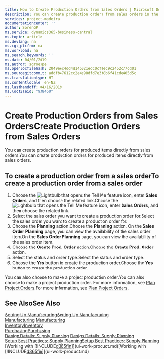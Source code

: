 ```yaml
---
title: How to Create Production Orders from Sales Orders | Microsoft Docs
description: You can create production orders from sales orders in the Sales & Marketing department.
services: project-madeira
documentationcenter: ''
author: SorenGP
ms.service: dynamics365-business-central
ms.topic: article
ms.devlang: na
ms.tgt_pltfrm: na
ms.workload: na
ms.search.keywords: ''
ms.date: 04/01/2019
ms.author: sgroespe
ms.openlocfilehash: 2049eec4dd4d145021edc0cf8ec9c2452c77cd01
ms.sourcegitcommit: addfb47612cc2e4e98dfd7e338b6f41cde405d5c
ms.translationtype: HT
ms.contentlocale: en-NZ
ms.lasthandoff: 04/16/2019
ms.locfileid: "938460"
---
```

# <a name="create-production-orders-from-sales-orders"></a><span data-ttu-id="62ab9-103">Create Production Orders from Sales Orders</span><span class="sxs-lookup"><span data-stu-id="62ab9-103">Create Production Orders from Sales Orders</span></span>
<span data-ttu-id="62ab9-104">You can create production orders for produced items directly from sales orders.</span><span class="sxs-lookup"><span data-stu-id="62ab9-104">You can create production orders for produced items directly from sales orders.</span></span>  

## <a name="to-create-a-production-order-from-a-sales-order"></a><span data-ttu-id="62ab9-105">To create a production order from a sales order</span><span class="sxs-lookup"><span data-stu-id="62ab9-105">To create a production order from a sales order</span></span>  

1.  <span data-ttu-id="62ab9-106">Choose the ![Lightbulb that opens the Tell Me feature](media/ui-search/search_small.png "Tell me what you want to do") icon, enter **Sales Orders**, and then choose the related link.</span><span class="sxs-lookup"><span data-stu-id="62ab9-106">Choose the ![Lightbulb that opens the Tell Me feature](media/ui-search/search_small.png "Tell me what you want to do") icon, enter **Sales Orders**, and then choose the related link.</span></span>  
2.  <span data-ttu-id="62ab9-107">Select the sales order you want to create a production order for.</span><span class="sxs-lookup"><span data-stu-id="62ab9-107">Select the sales order you want to create a production order for.</span></span>  
3.  <span data-ttu-id="62ab9-108">Choose the **Planning** action.</span><span class="sxs-lookup"><span data-stu-id="62ab9-108">Choose the **Planning** action.</span></span> <span data-ttu-id="62ab9-109">On the **Sales Order Planning** page, you can view the availability of the sales order item.</span><span class="sxs-lookup"><span data-stu-id="62ab9-109">On the **Sales Order Planning** page, you can view the availability of the sales order item.</span></span>  
4.  <span data-ttu-id="62ab9-110">Choose the **Create Prod. Order** action.</span><span class="sxs-lookup"><span data-stu-id="62ab9-110">Choose the **Create Prod. Order** action.</span></span>  
5.  <span data-ttu-id="62ab9-111">Select the status and order type.</span><span class="sxs-lookup"><span data-stu-id="62ab9-111">Select the status and order type.</span></span>  
6.  <span data-ttu-id="62ab9-112">Choose the **Yes** button to create the production order.</span><span class="sxs-lookup"><span data-stu-id="62ab9-112">Choose the **Yes** button to create the production order.</span></span>

<span data-ttu-id="62ab9-113">You can also choose to make a project production order.</span><span class="sxs-lookup"><span data-stu-id="62ab9-113">You can also choose to make a project production order.</span></span> <span data-ttu-id="62ab9-114">For more information, see [Plan Project Orders](production-how-to-plan-project-orders.md).</span><span class="sxs-lookup"><span data-stu-id="62ab9-114">For more information, see [Plan Project Orders](production-how-to-plan-project-orders.md).</span></span>   

## <a name="see-also"></a><span data-ttu-id="62ab9-115">See Also</span><span class="sxs-lookup"><span data-stu-id="62ab9-115">See Also</span></span>  
[<span data-ttu-id="62ab9-116">Setting Up Manufacturing</span><span class="sxs-lookup"><span data-stu-id="62ab9-116">Setting Up Manufacturing</span></span>](production-configure-production-processes.md)  
<span data-ttu-id="62ab9-117">[Manufacturing](production-manage-manufacturing.md)  </span><span class="sxs-lookup"><span data-stu-id="62ab9-117">[Manufacturing](production-manage-manufacturing.md)  </span></span>  
[<span data-ttu-id="62ab9-118">Inventory</span><span class="sxs-lookup"><span data-stu-id="62ab9-118">Inventory</span></span>](inventory-manage-inventory.md)  
[<span data-ttu-id="62ab9-119">Purchasing</span><span class="sxs-lookup"><span data-stu-id="62ab9-119">Purchasing</span></span>](purchasing-manage-purchasing.md)  
<span data-ttu-id="62ab9-120">[Design Details: Supply Planning](design-details-supply-planning.md) </span><span class="sxs-lookup"><span data-stu-id="62ab9-120">[Design Details: Supply Planning](design-details-supply-planning.md) </span></span>  
[<span data-ttu-id="62ab9-121">Setup Best Practices: Supply Planning</span><span class="sxs-lookup"><span data-stu-id="62ab9-121">Setup Best Practices: Supply Planning</span></span>](setup-best-practices-supply-planning.md)  
<span data-ttu-id="62ab9-122">[Working with [!INCLUDE[d365fin](includes/d365fin_md.md)]](ui-work-product.md)</span><span class="sxs-lookup"><span data-stu-id="62ab9-122">[Working with [!INCLUDE[d365fin](includes/d365fin_md.md)]](ui-work-product.md)</span></span>
